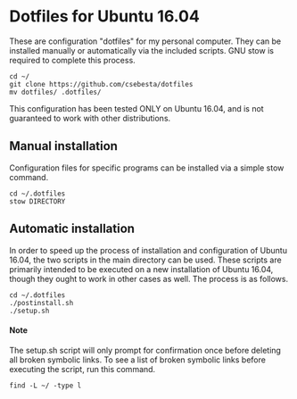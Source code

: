 # Dotfiles for Ubuntu 16.04

These are configuration "dotfiles" for my personal computer. They can be installed manually or automatically via the included scripts. GNU stow is required to complete this process.

    cd ~/
    git clone https://github.com/csebesta/dotfiles
    mv dotfiles/ .dotfiles/

This configuration has been tested ONLY on Ubuntu 16.04, and is not guaranteed to work with other distributions.

## Manual installation

Configuration files for specific programs can be installed via a simple stow command.

    cd ~/.dotfiles
    stow DIRECTORY
    
## Automatic installation

In order to speed up the process of installation and configuration of Ubuntu 16.04, the two scripts in the main directory can be used. These scripts are primarily intended to be executed on a new installation of Ubuntu 16.04, though they ought to work in other cases as well. The process is as follows.

    cd ~/.dotfiles
    ./postinstall.sh
    ./setup.sh

#### Note

The setup.sh script will only prompt for confirmation once before deleting all broken symbolic links. To see a list of broken symbolic links before executing the script, run this command.

    find -L ~/ -type l
